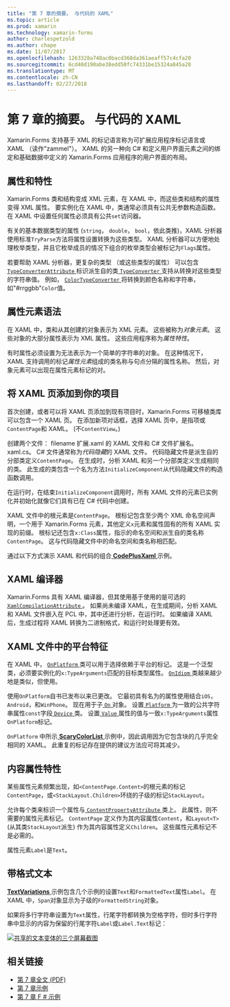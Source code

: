 ```yaml
---
title: "第 7 章的摘要。 与代码的 XAML"
ms.topic: article
ms.prod: xamarin
ms.technology: xamarin-forms
author: charlespetzold
ms.author: chape
ms.date: 11/07/2017
ms.openlocfilehash: 1263328a748ac0bacd368da361aeaff57c4cfa20
ms.sourcegitcommit: 6cd40d190abe38edd50fc74331be15324a845a28
ms.translationtype: MT
ms.contentlocale: zh-CN
ms.lasthandoff: 02/27/2018
---
```

# <a name="summary-of-chapter-7-xaml-vs-code"></a>第 7 章的摘要。 与代码的 XAML

Xamarin.Forms 支持基于 XML 的标记语言称为可扩展应用程序标记语言或 XAML （读作"zammel"）。 XAML 的另一种向 C# 和定义用户界面元素之间的绑定和基础数据中定义的 Xamarin.Forms 应用程序的用户界面的布局。

## <a name="properties-and-attributes"></a>属性和特性

Xamarin.Forms 类和结构变成 XML 元素，在 XAML 中，而这些类和结构的属性变得 XML 属性。 要实例化在 XAML 中，类通常必须具有公共无参数构造函数。 在 XAML 中设置任何属性必须具有公共`set`访问器。

有关的基本数据类型的属性 (`string`， `double`， `bool`，依此类推)，XAML 分析器使用标准`TryParse`方法将属性设置转换为这些类型。 XAML 分析器可以方便地处理枚举类型，并且它枚举成员的情况下组合的枚举类型会被标记为`Flags`属性。

若要帮助 XAML 分析器，更复杂的类型 （或这些类型的属性） 可以包含[ `TypeConverterAttribute` ](https://developer.xamarin.com/api/type/Xamarin.Forms.TypeConverterAttribute/)标识派生自的类[ `TypeConverter` ](https://developer.xamarin.com/api/type/Xamarin.Forms.TypeConverter/)支持从转换对这些类型的字符串值。 例如， [ `ColorTypeConverter` ](https://developer.xamarin.com/api/type/Xamarin.Forms.ColorTypeConverter/)将转换到颜色名称和字符串，如"#rrggbb"`Color`值。

## <a name="property-element-syntax"></a>属性元素语法

在 XAML 中，类和从其创建的对象表示为 XML 元素。 这些被称为*对象元素*。 这些对象的大部分属性表示为 XML 属性。 这些应用程序称为*属性特性*。

有时属性必须设置为无法表示为一个简单的字符串的对象。 在这种情况下，XAML 支持调用的标记*属性元素*组成的类名称与句点分隔的属性名称。 然后，对象元素可以出现在属性元素标记的对。

## <a name="adding-a-xaml-page-to-your-project"></a>将 XAML 页添加到你的项目

首次创建，或者可以将 XAML 页添加到现有项目时，Xamarin.Forms 可移植类库可以包含一个 XAML 页。 在添加新项对话框，选择 XAML 页中，是指项或`ContentPage`和 XAML。 (不`ContentView`。)

创建两个文件： filename 扩展.xaml 的 XAML 文件和 C# 文件扩展名。 xaml.cs。 C# 文件通常称为*代码隐藏*的 XAML 文件。 代码隐藏文件是派生自的分部类定义`ContentPage`。 在生成时，分析 XAML 和另一个分部类定义生成相同的类。 此生成的类包含一个名为方法`InitializeComponent`从代码隐藏文件的构造函数调用。

在运行时，在结束`InitializeComponent`调用时，所有 XAML 文件的元素已实例化并初始化就像它们具有已在 C# 代码中创建。

XAML 文件中的根元素是`ContentPage`。 根标记包含至少两个 XML 命名空间声明，一个用于 Xamarin.Forms 元素，其他定义`x`元素和属性固有的所有 XAML 实现的前缀。 根标记还包含`x:Class`属性，指示的命名空间和派生自的类名称`ContentPage`。 这与代码隐藏文件中的命名空间和类名称相匹配。

通过以下方式演示 XAML 和代码的组合[ **CodePlusXaml** ](https://github.com/xamarin/xamarin-forms-book-samples/tree/master/Chapter07)示例。

## <a name="the-xaml-compiler"></a>XAML 编译器

Xamarin.Forms 具有 XAML 编译器，但其使用基于使用的是可选的[ `XamlCompilationAttribute` ](https://developer.xamarin.com/api/type/Xamarin.Forms.Xaml.XamlCompilationAttribute/)。 如果尚未编译 XAML，在生成期间，分析 XAML 和 XAML 文件嵌入在 PCL 中，其中还进行分析，在运行时。 如果编译 XAML 后，生成过程将 XAML 转换为二进制格式，和运行时处理更有效。

## <a name="platform-specificity-in-the-xaml-file"></a>XAML 文件中的平台特征

在 XAML 中， [ `OnPlatform` ](https://developer.xamarin.com/api/type/Xamarin.Forms.OnPlatform%3CT%3E/)类可以用于选择依赖于平台的标记。 这是一个泛型类，必须要实例化的`x:TypeArguments`匹配的目标类型属性。 [ `OnIdiom` ](https://developer.xamarin.com/api/type/Xamarin.Forms.OnIdiom%3CT%3E/)类越来越少地是类似，但使用。

使用`OnPlatform`自书已发布以来已更改。 它最初具有名为的属性使用结合`iOS`， `Android`，和`WinPhone`。 现在用于子[ `On` ](https://developer.xamarin.com/api/type/Xamarin.Forms.On/)对象。 设置[ `Platform` ](https://developer.xamarin.com/api/property/Xamarin.Forms.On.Platform/)为一致的公共字符串属性`const`字段[ `Device` ](https://developer.xamarin.com/api/type/Xamarin.Forms.Device/)类。 设置[ `Value` ](https://developer.xamarin.com/api/property/Xamarin.Forms.On.Value/)属性的值与一致`x:TypeArguments`属性`OnPlatform`标记。

`OnPlatform` 中所示[ **ScaryColorList** ](https://github.com/xamarin/xamarin-forms-book-samples/tree/master/Chapter07/ScaryColorList)示例中，因此调用因为它包含块的几乎完全相同的 XAML。 此重复的标记存在提供的建议方法应可将其减少。

## <a name="the-content-property-attributes"></a>内容属性特性

某些属性元素频繁出现，如`<ContentPage.Content>`的根元素的标记`ContentPage`，或`<StackLayout.Children>`环绕的子级的标记`StackLayout`。

允许每个类来标识一个属性与[ `ContentPropertyAttribute` ](https://developer.xamarin.com/api/type/Xamarin.Forms.ContentPropertyAttribute/)类上。 此属性，则不需要的属性元素标记。 `ContentPage` 定义作为其内容属性`Content`，和`Layout<T>`(从其类`StackLayout`派生) 作为其内容属性定义`Children`。 这些属性元素标记不是必需的。

属性元素`Label`是`Text`。

## <a name="formatted-text"></a>带格式文本

[ **TextVariations** ](https://github.com/xamarin/xamarin-forms-book-samples/tree/master/Chapter07/TextVariations)示例包含几个示例的设置`Text`和`FormattedText`属性`Label`。 在 XAML 中，`Span`对象显示为子级的`FormattedString`对象。

 如果将多行字符串设置为`Text`属性，行尾字符都转换为空格字符，但时多行字符串中显示的内容为保留的行尾字符`Label`或`Label.Text`标记：

 [![共享的文本变体的三个屏幕截图](images/ch07fg03-small.png "格式化文本变体")](images/ch07fg03-large.png "格式化文本变体")



## <a name="related-links"></a>相关链接

- [第 7 章全文 (PDF)](https://download.xamarin.com/developer/xamarin-forms-book/XamarinFormsBook-Ch07-Apr2016.pdf)
- [第 7 章示例](https://github.com/xamarin/xamarin-forms-book-samples/tree/master/Chapter07)
- [第 7 章 F # 示例](https://github.com/xamarin/xamarin-forms-book-samples/tree/master/Chapter07/FS/CodePlusXaml)
